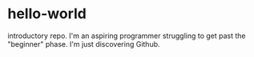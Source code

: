 # hello-world
introductory repo.
I'm an aspiring programmer struggling to get past the "beginner" phase.  I'm just discovering Github.
